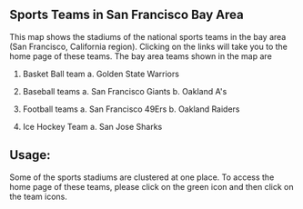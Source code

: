 ## Sports Teams in San Francisco Bay Area
This map shows the stadiums of the national sports teams in  the bay area (San Francisco, California region). Clicking on the links will take you to the home page of these teams.
The bay area teams shown in the map are

1. Basket Ball team
    a.  Golden State Warriors 
    
2. Baseball teams
    a. San Francisco Giants
    b. Oakland A's
    
3. Football teams
    a. San Francisco 49Ers
    b. Oakland Raiders
    
4. Ice Hockey Team
    a. San Jose Sharks
    
## Usage:
Some of the sports stadiums are clustered at one place. To access the home page of these teams, please click on the green icon and then click on the team icons.
